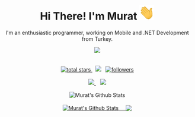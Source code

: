
<h1 align="center">  Hi There!  I'm Murat <img src="Hi.gif" width="40px" />  </h1> 

<p align='center'>
  I'm an enthusiastic programmer, working on Mobile and .NET Development from Turkey.
</p>

<div align='center'>
<img src='https://readme-typing-svg.herokuapp.com?font=ubuntu&color=54BAD7&center=true&lines=Full+Stack+Developer;Mobile+Developer;Open+Source+Contributor;Code+For+Everyone'/>
</div>

</br>
<p align='center'>
    <a href='https://github.com/muratozturk5?tab=repositories&sort=stargazers'>
        <img alt='total stars' title='Total stars on GitHub' src='https://custom-icon-badges.herokuapp.com/badge/dynamic/json?logo=star&color=55960c&labelColor=488207&label=Stars&style=for-the-badge&query=%24.stars&url=https://api.github-star-counter.workers.dev/user/muratozturk5'/>
    </a> 
    <img src='https://vbr.wocr.tk/badge?page_id=muratozturk5&style=for-the-badge&logo=Github&color=16a085'>  
    <a href='https://github.com/muratozturk5?tab=followers'>
        <img alt='followers' title='Follow Me on GitHub' src='https://custom-icon-badges.herokuapp.com/github/followers/muratozturk5?color=236ad3&labelColor=1155ba&style=for-the-badge&logo=person-add&label=Follow&logoColor=white'/>
    </a>
     <br>
     <br>
    <a href='https://www.linkedin.com/in/murat-%C3%B6zt%C3%BCrk-7a9306217/' target='_blank'>
        <img src='https://img.shields.io/badge/linkedin%20-%230077B5.svg?&style=for-the-badge&logo=linkedin&logoColor=white'/>
    </a>  
   <a href='https://www.instagram.com/murat318ozturk/' target='_blank'>
           <img src="https://img.shields.io/badge/instagram-%23E4405F.svg?&style=for-the-badge&logo=instagram&logoColor=white" />        
    </a>
</p>



<p align="center">

<img height="155em" alt="Murat's Github Stats" align="center" src="https://streak-stats.demolab.com?user=muratozturk5&theme=react&mode=weekly&background=0D1117" />
</br>
</br>
<a href="">
<img height="155em" alt="Murat's Github Stats" align="center" src="https://github-readme-stats.vercel.app/api?username=muratozturk5&show_icons=true&count_private=true&theme=react&bg_color=0D1117" />    
<img height="155em" align="center" src="https://github-readme-stats.vercel.app/api/top-langs/?username=muratozturk5&langs_count=8&count_private=true&layout=compact&theme=react&bg_color=0D1117&&hide=html,css,javascript" />
</a>
</p>



